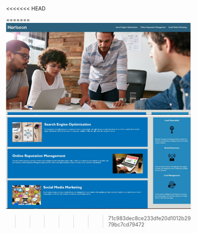 
<<<<<<< HEAD



=======
![](https://github.com/BinukaW/Homework-wk1/blob/main/Assets/images/screenshot1.JPG)
![](https://github.com/BinukaW/Homework-wk1/blob/main/Assets/images/screenshot2.JPG)
>>>>>>> 71c983dec8ce233dfe20d1012b2979bc7cd79472
